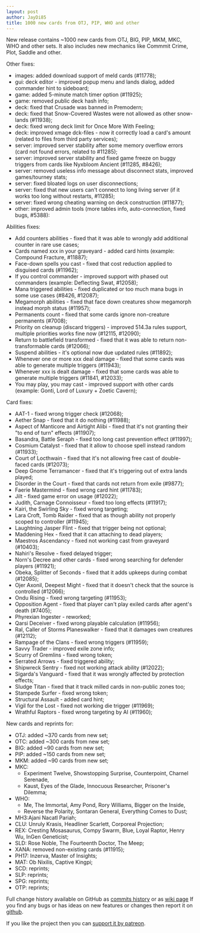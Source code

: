 ```yaml
---
layout: post
author: JayDi85
title: 1000 new cards from OTJ, PIP, WHO and other
---
```

New release contains ~1000 new cards from OTJ, BIG, PIP, MKM, MKC, WHO and other sets.
It also includes new mechanics like Commmit Crime, Plot, Saddle and other.

Other fixes:
* images: added download support of meld cards (#11778);
* gui: deck editor - improved popup menu and lands dialog, added commander hint to sideboard;
* game: added 5-minute match timer option (#11925);
* game: removed public deck hash info;
* deck: fixed that Crusade was banned in Premodern;
* deck: fixed that Snow-Covered Wastes were not allowed as other snow-lands (#11938);
* deck: fixed wrong deck limit for Once More With Feeling;
* deck: improved xmage dck-files - now it correctly load a card's amount (related to files from third party services);
* server: improved server stability after some memory overflow errors (card not found errors, related to #11285);
* server: improved server stability and fixed game freeze on buggy triggers from cards like Nyxbloom Ancient (#11285, #8426);
* server: removed useless info message about disconnect stats, improved games/tourney stats;
* server: fixed bloated logs on user disconnections;
* server: fixed that new users can't connect to long living server (if it works too long without restarts, #11285);
* server: fixed wrong cheating warning on deck construction (#11877);
* other: improved admin tools (more tables info, auto-connection, fixed bugs, #5388):

Abilities fixes:
* Add counters abilities - fixed that it was able to wrongly add additional counter in rare use cases;
* Cards named xxx in your graveyard - added card hints (example: Compound Fracture, #11887);
* Face-down spells you cast - fixed that cost reduction applied to disguised cards (#11962);
* If you control commander - improved support with phased out commanders (example: Deflecting Swat, #12058);
* Mana triggered abilities - fixed duplicated or too much mana bugs in some use cases (#8426, #12087);
* Megamorph abilities - fixed that face down creatures show megamorph instead morph status (#11957);
* Permanents count - fixed that some cards ignore non-creature permanents (#7008);
* Priority on cleanup (discard triggers) - improved 514.3a rules support, multiple priorities works fine now (#12115, #12090);
* Return to battlefield transformed - fixed that it was able to return non-transformable cards (#12066);
* Suspend abilities - it's optional now due updated rules (#11892);
* Whenever one or more xxx deal damage - fixed that some cards was able to generate multiple triggers (#11943);
* Whenever xxx is dealt damage - fixed that some cards was able to generate multiple triggers (#11841, #12033);
* You may play, you may cast - improved support with other cards (example: Gonti, Lord of Luxury + Zoetic Cavern);

Card fixes:
* AAT-1 - fixed wrong trigger check (#12068);
* Aether Snap - fixed that it do nothing (#11988);
* Aspect of Manticore and Airtight Alibi - fixed that it's not granting their "to end of turn" effects (#11907);
* Basandra, Battle Seraph - fixed too long cast prevention effect (#11997);
* Cosmium Catalyst - fixed that it allow to choose spell instead random (#11933);
* Court of Locthwain - fixed that it's not allowing free cast of double-faced cards (#12073);
* Deep Gnome Terramancer - fixed that it's triggering out of extra lands played;
* Disorder in the Court - fixed that cards not return from exile (#9877);
* Faerie Mastermind - fixed wrong card hint (#11783);
* Jilt - fixed game error on usage (#12022);
* Judith, Carnage Connoisseur - fixed too long effects (#11917);
* Kairi, the Swirling Sky - fixed wrong targeting;
* Lara Croft, Tomb Raider - fixed that as though ability not properly scoped to controller (#11945);
* Laughtning Jasper Flint - fixed that trigger being not optional;
* Maddening Hex - fixed that it can attaching to dead players;
* Maestros Ascendancy - fixed not working cast from graveyard (#10403);
* Nahiri's Resolve - fixed delayed trigger;
* Norn's Decree and other cards - fixed wrong searching for defender players (#11921);
* Obeka, Splitter of Seconds - fixed that it adds upkeeps during combat (#12085);
* Ojer Axonil, Deepest Might - fixed that it doesn't check that the source is controlled (#12066);
* Ondu Rising - fixed wrong targeting (#11953);
* Opposition Agent - fixed that player can't play exiled cards after agent's death (#7405);
* Phyrexian Ingester - reworked;
* Qarsi Deceiver - fixed wrong playable calculation (#11956);
* Ral, Caller of Storms Planeswalker - fixed that it damages own creatures (#12112);
* Rampage of the Clans - fixed wrong triggers (#11959);
* Savvy Trader - improved exile zone info;
* Scurry of Gremlins - fixed wrong token;
* Serrated Arrows - fixed triggered ability;
* Shipwreck Sentry - fixed not working attack ability (#12022);
* Sigarda's Vanguard - fixed that it was wrongly affected by protection effects;
* Sludge Titan - fixed that it track milled cards in non-public zones too;
* Stampede Surfer - fixed wrong token;
* Structural Assault - added card hint;
* Vigil for the Lost - fixed not working die trigger (#11969);
* Wrathful Raptors - fixed wrong targeting by AI (#11960);

New cards and reprints for:
* OTJ: added ~370 cards from new set;
* OTC: added ~300 cards from new set;
* BIG: added ~90 cards from new set;
* PIP: added ~150 cards from new set;
* MKM: added ~90 cards from new set;
* MKC: 
  * Experiment Twelve, Showstopping Surprise, Counterpoint, Charnel Serenade, 
  * Kaust, Eyes of the Glade, Innocuous Researcher, Prisoner's Dilemma;
* WHO:
  * Me, The Immortal, Amy Pond, Rory Williams, Bigger on the Inside,
  * Reverse the Polarity, Sontaran General, Everything Comes to Dust;
* MH3:Ajani Nacatl Pariah;
* CLU: Unruly Krasis, Headliner Scarlett, Corporeal Projection;
* REX: Cresting Mosasaurus, Compy Swarm, Blue, Loyal Raptor, Henry Wu, InGen Geneticist;
* SLD: Rose Noble, The Fourteenth Doctor, The Meep;
* XANA: removed non-existing cards (#11915);
* PH17: Inzerva, Master of Insights;
* MAT: Ob Nixilis, Captive Kingpi;
* SCD: reprints;
* SLP: reprints;
* SPG: reprints;
* OTP: reprints;

Full change history available on GitHub as [commits history](https://github.com/magefree/mage/commits/) 
or as [wiki page](https://github.com/magefree/mage/wiki/Release-changes)
If you find any bugs or has ideas on new features or changes then report it on [github](https://github.com/magefree/mage/issues).

If you like the project then you can [support it by patreon](http://xmage.today/#donate).